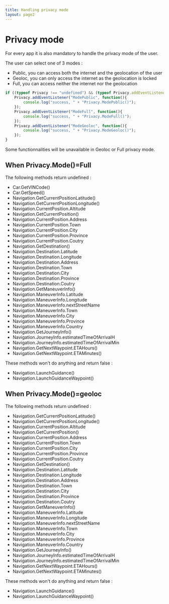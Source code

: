 ```yaml
---
title: Handling privacy mode
layout: page2
---
```


# Privacy mode

For every app it is also mandatory to handle the privacy mode of the user.

The user can select one of 3 modes :
- Public, you can access both the internet and the geolocation of the user
- Geoloc, you can only access the internet as the geolocation is locked
- Full, you can access neither the internet nor the geolocation

```javascript
if ((typeof Privacy !== "undefined") && (typeof Privacy.addEventListener !== "undefined")) {
	Privacy.addEventListener("ModePublic", function(){
		console.log("success, " + "Privacy.ModePublic()");
	});
	Privacy.addEventListener("ModeFull", function(){
		console.log("success, " + "Privacy.ModeFull()");
	});
	Privacy.addEventListener("ModeGeoloc", function(){
		console.log("success, " + "Privacy.ModeGeoloc()");
	});
}
```

Some functionnalities will be unavailable in Geoloc or Full privacy mode.

## When Privacy.Mode()=Full

The following methods return undefined :
- Car.GetVINCode()
- Car.GetSpeed()
- Navigation.GetCurrentPositionLatitude()
- Navigation.GetCurrentPositionLongitude()
- Navigation.CurrentPosition.Altitude
- Navigation.GetCurrentPosition()
- Navigation.CurrentPosition.Address
- Navigation.CurrentPosition.Town
- Navigation.CurrentPosition.City
- Navigation.CurrentPosition.Province
- Navigation.CurrentPosition.Coutry
- Navigation.GetDestination()
- Navigation.Destination.Latitude
- Navigation.Destination.Longitude
- Navigation.Destination.Address
- Navigation.Destination.Town
- Navigation.Destination.City
- Navigation.Destination.Province
- Navigation.Destination.Coutry
- Navigation.GetManeuverInfo()
- Navigation.ManeuverInfo.Latitude
- Navigation.ManeuverInfo.Longitude
- Navigation.ManeuverInfo.nextStreetName
- Navigation.ManeuverInfo.Town
- Navigation.ManeuverInfo.City
- Navigation.ManeuverInfo.Province
- Navigation.ManeuverInfo.Country
- Navigation.GetJourneyInfo()
- Navigation.JourneyInfo.estimatedTimeOfArrivalH
- Navigation.JourneyInfo.estimatedTimeOfArrivalMin
- Navigation.GetNextWaypoint.ETAHours()
- Navigation.GetNextWaypoint.ETAMinutes()
	
These methods won't do anything and return false :
- Navigation.LaunchGuidance()
- Navigation.LaunchGuidanceWaypoint()

## When Privacy.Mode()=geoloc

The following methods return undefined :
- Navigation.GetCurrentPositionLatitude()
- Navigation.GetCurrentPositionLongitude()
- Navigation.CurrentPosition.Altitude
- Navigation.GetCurrentPosition()
- Navigation.CurrentPosition.Address
- Navigation.CurrentPosition.Town
- Navigation.CurrentPosition.City
- Navigation.CurrentPosition.Province
- Navigation.CurrentPosition.Coutry
- Navigation.GetDestination()
- Navigation.Destination.Latitude
- Navigation.Destination.Longitude
- Navigation.Destination.Address
- Navigation.Destination.Town
- Navigation.Destination.City
- Navigation.Destination.Province
- Navigation.Destination.Coutry
- Navigation.GetManeuverInfo()
- Navigation.ManeuverInfo.Latitude
- Navigation.ManeuverInfo.Longitude
- Navigation.ManeuverInfo.nextStreetName
- Navigation.ManeuverInfo.Town
- Navigation.ManeuverInfo.City
- Navigation.ManeuverInfo.Province
- Navigation.ManeuverInfo.Country
- Navigation.GetJourneyInfo()
- Navigation.JourneyInfo.estimatedTimeOfArrivalH
- Navigation.JourneyInfo.estimatedTimeOfArrivalMin
- Navigation.GetNextWaypoint.ETAHours()
- Navigation.GetNextWaypoint.ETAMinutes()
	
These methods won't do anything and return false :
- Navigation.LaunchGuidance()
- Navigation.LaunchGuidanceWaypoint()
